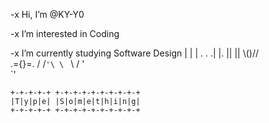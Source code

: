 -x  Hi, I’m @KY-Y0 

-x  I’m interested in Coding

-x  I’m currently studying Software Design 
    |
    |
    |
    .  .
    .|  |.
    ||  ||
    \\()//     
    .={}=. 
    / /`'\ \
    ` \  / '   
    `'


    +-+-+-+-+ +-+-+-+-+-+-+-+-+-+ 
    |T|y|p|e| |S|o|m|e|t|h|i|n|g|  
    +-+-+-+-+ +-+-+-+-+-+-+-+-+-+
